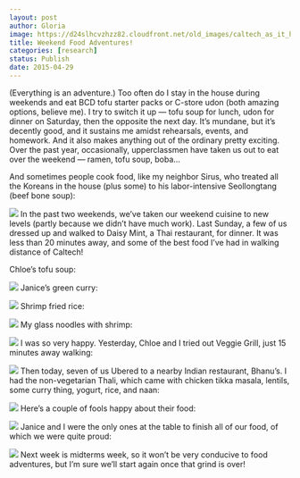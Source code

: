 ```yaml
---
layout: post
author: Gloria
image: https://d24slhcvzhzz82.cloudfront.net/old_images/caltech_as_it_happens/6a0105349b8251970b01b7c780316d970b.jpg
title: Weekend Food Adventures!
categories: [research]
status: Publish
date: 2015-04-29
---
```



(Everything is an adventure.) Too often do I stay in the house during weekends and eat BCD tofu starter packs or C-store udon (both amazing options, believe me). I try to switch it up — tofu soup for lunch, udon for dinner on Saturday, then the opposite the next day. It’s mundane, but it’s decently good, and it sustains me amidst rehearsals, events, and homework. And it also makes anything out of the ordinary pretty exciting. Over the past year, occasionally, upperclassmen have taken us out to eat over the weekend — ramen, tofu soup, boba…

And sometimes people cook food, like my neighbor Sirus, who treated all the Koreans in the house (plus some) to his labor-intensive Seollongtang (beef bone soup):

![](https://d24slhcvzhzz82.cloudfront.net/old_images/caltech_as_it_happens/6a0105349b8251970b01bb08243697970d.jpg)
In the past two weekends, we’ve taken our weekend cuisine to new levels (partly because we didn’t have much work). Last Sunday, a few of us dressed up and walked to Daisy Mint, a Thai restaurant, for dinner. It was less than 20 minutes away, and some of the best food I’ve had in walking distance of Caltech! 

Chloe’s tofu soup:

![](https://d24slhcvzhzz82.cloudfront.net/old_images/caltech_as_it_happens/6a0105349b8251970b01b8d109b286970c.jpg)
Janice’s green curry:

![](https://d24slhcvzhzz82.cloudfront.net/old_images/caltech_as_it_happens/6a0105349b8251970b01b8d109b298970c.jpg)
Shrimp fried rice:

![](https://d24slhcvzhzz82.cloudfront.net/old_images/caltech_as_it_happens/6a0105349b8251970b01bb082436c3970d.jpg)
My glass noodles with shrimp:

![](https://d24slhcvzhzz82.cloudfront.net/old_images/caltech_as_it_happens/6a0105349b8251970b01b7c7803102970b.jpg)
I was so very happy. Yesterday, Chloe and I tried out Veggie Grill, just 15 minutes away walking:

![](https://d24slhcvzhzz82.cloudfront.net/old_images/caltech_as_it_happens/6a0105349b8251970b01b7c7803116970b.jpg)
Then today, seven of us Ubered to a nearby Indian restaurant, Bhanu’s. I had the non-vegetarian Thali, which came with chicken tikka masala, lentils, some curry thing, yogurt, rice, and naan:

![](https://d24slhcvzhzz82.cloudfront.net/old_images/caltech_as_it_happens/6a0105349b8251970b01b7c7803124970b.jpg)
Here’s a couple of fools happy about their food:

![](https://d24slhcvzhzz82.cloudfront.net/old_images/caltech_as_it_happens/6a0105349b8251970b01b7c7803144970b.jpg)
Janice and I were the only ones at the table to finish all of our food, of which we were quite proud:

![](https://d24slhcvzhzz82.cloudfront.net/old_images/caltech_as_it_happens/6a0105349b8251970b01b8d109b2dc970c.jpg)
Next week is midterms week, so it won’t be very conducive to food adventures, but I’m sure we’ll start again once that grind is over!

